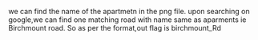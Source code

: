 we can find the name of the apartmetn in the png file. upon searching on google,we can find one matching road with name same as aparments ie Birchmount road. So as per the format,out flag is birchmount_Rd
